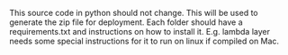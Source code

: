 This source code in python should not change. This will be used to generate the zip file for deployment. Each folder should have a requirements.txt and instructions on how to install it. E.g. lambda layer needs some special instructions for it to run on linux if compiled on Mac.